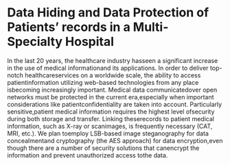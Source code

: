 # Data Hiding and Data Protection of Patients’ records in a Multi-Specialty Hospital

In the last 20 years, the healthcare industry hasseen a significant increase in the use of medical informationand its applications. In order to deliver top-notch healthcareservices on a worldwide scale, the ability to access patientinformation utilizing web-based technologies from any place isbecoming increasingly important. Medical data communicatedover open networks must be protected in the current era,especially when important considerations like patientconfidentiality are taken into account. Particularly sensitive,patient medical information requires the highest level ofsecurity during both storage and transfer. Linking theserecords to patient medical information, such as X-ray or scanimages, is frequently necessary (CAT, MRI, etc.). We plan toemploy LSB-based image steganography for data concealmentand cryptography (the AES approach) for data encryption,even though there are a number of security solutions that canencrypt the information and prevent unauthorized access tothe data.
